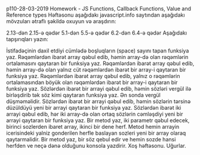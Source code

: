 p110-28-03-2019
Homework - JS Functions, Callback Functions, Value and Reference types
Həftəsonu aşağıdakı javascript.info saytından aşağıdakı mövzuları ətraflı şəkildə oxuyun və araşdırın:

2.13-dən 2.15-ə qədər
5.1-dən 5.5-ə qədər
6.2-dən 6.4-ə qədər
Aşağıdakı tapşırıqları yazın:

İstifadəçinin daxil etdiyi cümlədə boşluqların (space) sayını tapan funksiya yaz.
Rəqəmlərdən ibarət array qəbul edib, həmin array-də olan rəqəmlərin ortalamasını qaytaran bir funksiya yaz.
Rəqəmlərdən ibarət array qəbul edib, həmin array-də olan yalnız cüt rəqəmlərdən ibarət bir array-i qaytaran bir funksiya yaz.
Rəqəmlərdən ibarət array qəbul edib, yalnız o rəqəmlərin ortalamasından böyük olan rəqəmlərdən ibarət bir array-i qaytaran bir funksiya yaz.
Sözlərdən ibarət bir arrayi qəbul edib, həmin sözləri vergül ilə birləşdirib tək söz kimi qaytaran funksiya yaz. Ən sonda vergül düşməməlidir.
Sözlərdən ibarət bir arrayi qəbul edib, həmin sözlərin tərsinə düzüldüyü yeni bir arrayi qaytaran bir funksiya yaz.
Sözlərdən ibarət iki arrayi qəbul edib, hər iki array-də olan ortaq sözlərin cəmləşdiyi yeni bir arrayi qaytaran bir funksiya yaz.
Bir metod yaz, iki parametr qəbul edecek, birinci sozlerden ibaret array, ikinci bir dene herf. Metod hemin arrayin icerisindeki yalniz gonderilen herfle baslayan sozleri yeni bir array olaraq qaytarmalidir.
Bir metod yaz, bir söz qebul edir ve hemin sozde hansi herfden ve neçə dənə olduğunu konsola yazdirir.
Xoş həftəsonu. Uğurlar.